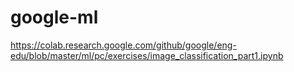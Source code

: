 # google-ml
https://colab.research.google.com/github/google/eng-edu/blob/master/ml/pc/exercises/image_classification_part1.ipynb